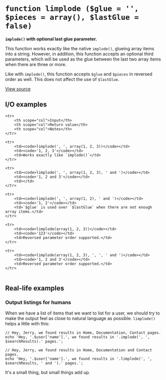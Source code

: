 

# `function limplode ($glue = '', $pieces = array(), $lastGlue = false)`

**`implode()` with optional last glue parameter.**

This function works exactly like the native `implode()`, glueing array items into a string. However, in addition, this function accepts an optional third parameters, which will be used as the glue between the last two array items when there are three or more.

Like with `implode()`, this function accepts `$glue` and `$pieces` in reversed order as well. This does not affect the use of `$lastGlue`.

[View source](https://bitbucket.org/Eiskis/baseline-php/src/default/source/arrays/limplode.php?at=default)



## I/O examples

<table>

	<tr>
		<th scope="col">Input</th>
		<th scope="col">Return value</th>
		<th scope="col">Notes</th>
	</tr>

	<tr>
		<td><code>limplode(', ', array(1, 2, 3))</code></td>
		<td><code>'1, 2, 3'</code></td>
		<td>Works exactly like `implode()`</td>
	</tr>

	<tr>
		<td><code>limplode(', ', array(1, 2, 3), ' and ')</code></td>
		<td><code>'1, 2 and 3'</code></td>
		<td></td>
	</tr>

	<tr>
		<td><code>limplode(', ', array(1, 2), ' and ')</code></td>
		<td><code>'1, 2'</code></td>
		<td>`$glue` is used over `$lastGlue` when there are not enough array items.</td>
	</tr>

	<tr>
		<td><code>limplode(array(1, 2, 3))</code></td>
		<td><code>'123'</code></td>
		<td>Reversed parameter order supported.</td>
	</tr>

	<tr>
		<td><code>limplode(array(1, 2, 3), ', ', ' and ')</code></td>
		<td><code>'1, 2 and 3'</code></td>
		<td>Reversed parameter order supported.</td>
	</tr>

</table>



## Real-life examples

### Output listings for humans

When we have a list of items that we want to list for a user, we should try to make the output feel as close to natural language as possible. `limplode()` helps a little with this:

	// Hey, Jerry, we found results in Home, Documentation, Contact pages.
	echo 'Hey, '.$user['name'].', we found results in '.implode(', ', $searchResults).' pages.';

	// Hey, Jerry, we found results in Home, Documentation and Contact pages.
	echo 'Hey, '.$user['name'].', we found results in '.limplode(', ', $searchResults, ' and ').' pages.';

It's a small thing, but small things add up.
